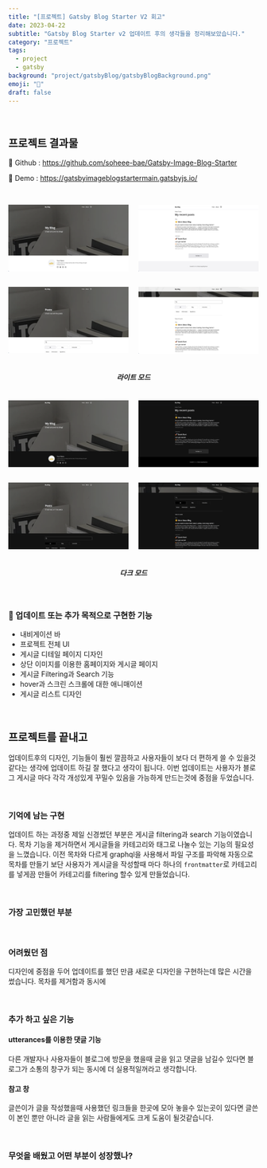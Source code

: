 ```yaml
---
title: "[프로젝트] Gatsby Blog Starter V2 회고"
date: 2023-04-22
subtitle: "Gatsby Blog Starter v2 업데이트 후의 생각들을 정리해보았습니다."
category: "프로젝트"
tags:
  - project
  - gatsby
background: "project/gatsbyBlog/gatsbyBlogBackground.png"
emoji: "🔖"
draft: false
---
```


<br/>

## 프로젝트 결과물

🔗 Github : https://github.com/soheee-bae/Gatsby-Image-Blog-Starter

🚀 Demo : https://gatsbyimageblogstartermain.gatsbyjs.io/

<br/>

<div style="position:relative; width:100%; margin:auto; text-align:center;">

<div style="float:left; width:48%; margin:auto; text-align:center;">

![gatsbyBlogDesignI](../../assets/images/project/gatsbyBlog/Blog_MainLight.png)

</div>

<div style="float:right; width:48%; margin:auto; text-align:center;">

![gatsbyBlogDesignI](../../assets/images/project/gatsbyBlog/Blog_Main2Light.png)

</div>

<div style="float:left; width:48%; margin:auto; text-align:center;">

![gatsbyBlogDesignI](../../assets/images/project/gatsbyBlog/Blog_PostsLight.png)

</div>

<div style="float:right; width:48%; margin:auto; text-align:center;">

![gatsbyBlogDesignI](../../assets/images/project/gatsbyBlog/Blog_Posts2Light.png)

</div>

</div>

<div style="float:left; width:100%; margin:auto; text-align:center;">

##### 라이트 모드

</div>

<div style="position:relative; width:100%; margin:auto; text-align:center;">

<div style="float:left; width:48%; margin:auto; text-align:center;">

![gatsbyBlogDesignI](../../assets/images/project/gatsbyBlog/Blog_MainDark.png)

</div>

<div style="float:right; width:48%; margin:auto; text-align:center;">

![gatsbyBlogDesignI](../../assets/images/project/gatsbyBlog/Blog_Main2Dark.png)

</div>

<div style="float:left; width:48%; margin:auto; text-align:center;">

![gatsbyBlogDesignI](../../assets/images/project/gatsbyBlog/Blog_PostsDark.png)

</div>

<div style="float:right; width:48%; margin:auto; text-align:center;">

![gatsbyBlogDesignI](../../assets/images/project/gatsbyBlog/Blog_Posts2Dark.png)

</div>

</div>

<div style="float:left; width:100%; margin:auto; text-align:center;">

##### 다크 모드

</div>

<div style="float:left; width:100%; margin:auto;">

<br/>

### 🚩 업데이트 또는 추가 목적으로 구현한 기능

- 내비게이션 바
- 프로젝트 전체 UI
- 게시글 디테일 페이지 디자인
- 상단 이미지를 이용한 홈페이지와 게시글 페이지
- 게시글 Filtering과 Search 기능
- hover과 스크린 스크롤에 대한 애니매이션
- 게시글 리스트 디자인

<br/>

## 프로젝트를 끝내고

업데이트후의 디자인, 기능들이 훨씬 깔끔하고 사용자들이 보다 더 편하게 쓸 수 있을것 같다는 생각에 업데이트 하길 잘 했다고 생각이 됩니다. 이번 업데이트는 사용자가 블로그 게시글 마다 각각 개성있게 꾸밀수 있음을 가능하게 만드는것에 중점을 두었습니다.

</br>

### 기억에 남는 구현

업데이트 하는 과정중 제일 신경썼던 부분은 게시글 filtering과 search 기능이였습니다. 목차 기능을 제거하면서 게시글들을 카테고리와 태그로 나눌수 있는 기능의 필요성을 느꼈습니다. 이전 목차와 다르게 graphql을 사용해서 파일 구조를 파악해 자동으로 목차를 만들기 보단 사용자가 게시글을 작성할때 마다 하나의 `frontmatter`로 카테고리를 넣게끔 만들어 카테고리를 filtering 할수 있게 만들었습니다.

</br>

### 가장 고민했던 부분

<br/>

### 어려웠던 점

디자인에 중점을 두어 업데이트를 했던 만큼 새로운 디자인을 구현하는데 많은 시간을 썼습니다. 목차를 제거함과 동시에

</br>

### 추가 하고 싶은 기능

#### utterances를 이용한 댓글 기능

다른 개발자나 사용자들이 블로그에 방문을 했을때 글을 읽고 댓글을 남길수 있다면 블로그가 소통의 창구가 되는 동시에 더 실용적일꺼라고 생각합니다.

#### 참고 창

글쓴이가 글을 작성했을때 사용했던 링크들을 한곳에 모아 놓을수 있는곳이 있다면 글쓴이 본인 뿐만 아니라 글을 읽는 사람들에게도 크게 도움이 될것같습니다.

</br>

### 무엇을 배웠고 어떤 부분이 성장했나?

</div>

<br/>
